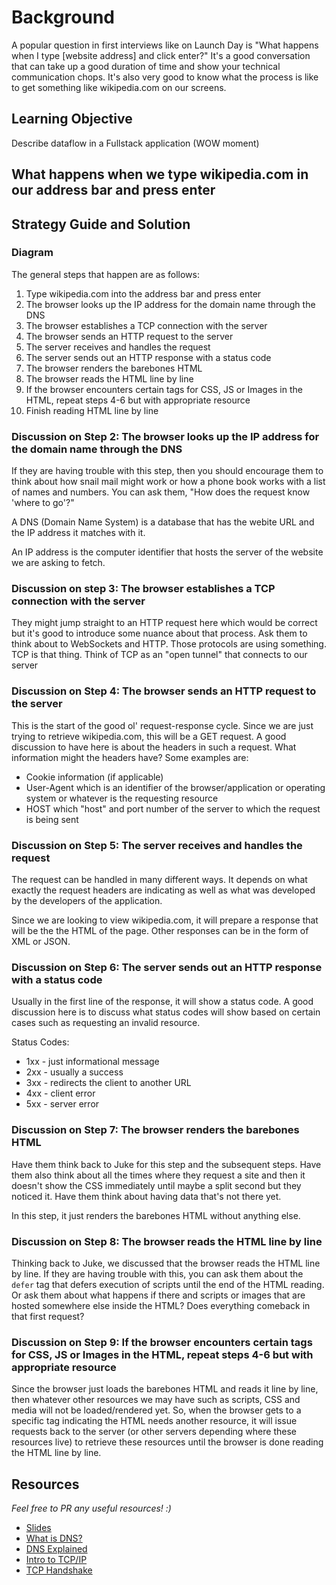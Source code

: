 # Background

A popular question in first interviews like on Launch Day is "What happens when I type [website address] and click enter?" It's a good conversation that can take up a good duration of time and show your technical communication chops. It's also very good to know what the process is like to get something like wikipedia.com on our screens.

## Learning Objective
Describe dataflow in a Fullstack application (WOW moment)

## What happens when we type wikipedia.com in our address bar and press enter

## Strategy Guide and Solution

### Diagram

The general steps that happen are as follows:

1. Type wikipedia.com into the address bar and press enter
2. The browser looks up the IP address for the domain name through the DNS
3. The browser establishes a TCP connection with the server
4. The browser sends an HTTP request to the server
5. The server receives and handles the request
6. The server sends out an HTTP response with a status code
7. The browser renders the barebones HTML
8. The browser reads the HTML line by line
9. If the browser encounters certain tags for CSS, JS or Images in the HTML, repeat steps 4-6 but with appropriate resource
10. Finish reading HTML line by line

### Discussion on Step 2: The browser looks up the IP address for the domain name through the DNS

If they are having trouble with this step, then you should encourage them to think about how snail mail might work or how a phone book works with a list of names and numbers. You can ask them, "How does the request know 'where to go'?"

A DNS (Domain Name System) is a database that has the webite URL and the IP address it matches with it.

An IP address is the computer identifier that hosts the server of the website we are asking to fetch.

### Discussion on step 3: The browser establishes a TCP connection with the server

They might jump straight to an HTTP request here which would be correct but it's good to introduce some nuance about that process. Ask them to think about to WebSockets and HTTP. Those protocols are using something. TCP is that thing. Think of TCP as an "open tunnel" that connects to our server

### Discussion on Step 4: The browser sends an HTTP request to the server

This is the start of the good ol' request-response cycle. Since we are just trying to retrieve wikipedia.com, this will be a GET request. A good discussion to have here is about the headers in such a request. What information might the headers have? Some examples are:

- Cookie information (if applicable)
- User-Agent which is an identifier of the browser/application or operating system or whatever is the requesting resource
- HOST which "host" and port number of the server to which the request is being sent

### Discussion on Step 5: The server receives and handles the request

The request can be handled in many different ways. It depends on what exactly the request headers are indicating as well as what was developed by the developers of the application.

Since we are looking to view wikipedia.com, it will prepare a response that will be the the HTML of the page. Other responses can be in the form of XML or JSON.

### Discussion on Step 6: The server sends out an HTTP response with a status code

Usually in the first line of the response, it will show a status code. A good discussion here is to discuss what status codes will show based on certain cases such as requesting an invalid resource.

Status Codes:

- 1xx - just informational message
- 2xx - usually a success
- 3xx - redirects the client to another URL
- 4xx - client error
- 5xx - server error

### Discussion on Step 7: The browser renders the barebones HTML

Have them think back to Juke for this step and the subsequent steps. Have them also think about all the times where they request a site and then it doesn't show the CSS immediately until maybe a split second but they noticed it. Have them think about having data that's not there yet.

In this step, it just renders the barebones HTML without anything else.

### Discussion on Step 8: The browser reads the HTML line by line

Thinking back to Juke, we discussed that the browser reads the HTML line by line. If they are having trouble with this, you can ask them about the `defer` tag that defers execution of scripts until the end of the HTML reading. Or ask them about what happens if there and scripts or images that are hosted somewhere else inside the HTML? Does everything comeback in that first request?

### Discussion on Step 9: If the browser encounters certain tags for CSS, JS or Images in the HTML, repeat steps 4-6 but with appropriate resource

Since the browser just loads the barebones HTML and reads it line by line, then whatever other resources we may have such as scripts, CSS and media will not be loaded/rendered yet. So, when the browser gets to a specific tag indicating the HTML needs another resource, it will issue requests back to the server (or other servers depending where these resources live) to retrieve these resources until the browser is done reading the HTML line by line.

## Resources
_Feel free to PR any useful resources! :)_

* [Slides](https://docs.google.com/presentation/d/1XsvczVcbdkU-h6mu0CtMCN6TUXNZOYOLDBKlAefBO3s/edit#slide=id.ga6126ab518_0_45)
* [What is DNS?](https://dnsmadeeasy.com/support/what-is-dns/)
* [DNS Explained](https://www.khanacademy.org/computing/computers-and-internet/xcae6f4a7ff015e7d:the-internet/xcae6f4a7ff015e7d:web-protocols/a/domain-name-system-dns)
* [Intro to TCP/IP](https://www.youtube.com/watch?v=b9HafRqtVWc)
* [TCP Handshake](https://developer.mozilla.org/en-US/docs/Glossary/TCP_handshake)
